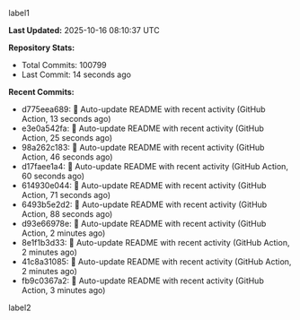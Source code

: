 
label1 
<!-- ACTIVITY_START -->
**Last Updated:** 2025-10-16 08:10:37 UTC

**Repository Stats:**
- Total Commits: 100799
- Last Commit: 14 seconds ago

**Recent Commits:**
- d775eea689: 🤖 Auto-update README with recent activity (GitHub Action, 13 seconds ago)
- e3e0a542fa: 🤖 Auto-update README with recent activity (GitHub Action, 25 seconds ago)
- 98a262c183: 🤖 Auto-update README with recent activity (GitHub Action, 46 seconds ago)
- d17faee1a4: 🤖 Auto-update README with recent activity (GitHub Action, 60 seconds ago)
- 614930e044: 🤖 Auto-update README with recent activity (GitHub Action, 71 seconds ago)
- 6493b5e2d2: 🤖 Auto-update README with recent activity (GitHub Action, 88 seconds ago)
- d93e66978e: 🤖 Auto-update README with recent activity (GitHub Action, 2 minutes ago)
- 8e1f1b3d33: 🤖 Auto-update README with recent activity (GitHub Action, 2 minutes ago)
- 41c8a31085: 🤖 Auto-update README with recent activity (GitHub Action, 2 minutes ago)
- fb9c0367a2: 🤖 Auto-update README with recent activity (GitHub Action, 3 minutes ago)
<!-- ACTIVITY_END -->

label2
